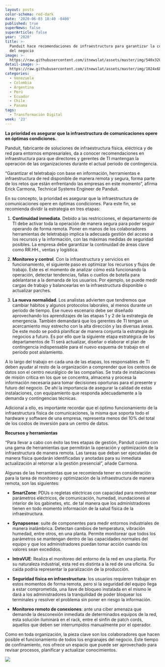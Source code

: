 ```yaml
---
layout: posts
color-schema: red-dark
date: '2020-06-03 18:40 -0400'
published: true
superNews: false
superArticle: false
year: '2020'
title: >-
  Panduit hace recomendaciones de infraestructura para garantizar la continuidad
  del negocio 
image: >-
  https://raw.githubusercontent.com/itnewslat/assets/master/img/540x320/Cableado-Estructurado-p.jpg
detail-image: >-
  https://raw.githubusercontent.com/itnewslat/assets/master/img/1024x680/Cableado-Estructurado-g.jpg
categories:
  - Venezuela
  - Colombia
  - Argentina
  - Perú
  - Ecuador
  - Chile
  - Panama
tags:
  - Transformación Digital
week: '23'
---
```

**La prioridad es asegurar que la infraestructura de comunicaciones opere en óptimas condiciones.**

Panduit, fabricante de soluciones de infraestructura física, eléctrica y de red para entornos empresariales, da a conocer recomendaciones en infraestructura para que directores y gerentes de TI mantengan la operación de las organizaciones durante el actual periodo de contingencia.

“Garantizar el teletrabajo con base en información, herramientas e infraestructura de red disponible de manera remota y segura, forma parte de los retos que están enfrentando las empresas en este momento”, afirma Erick Carmona, Technical Systems Engineer de Panduit.

En su concepto, la prioridad es asegurar que la infraestructura de comunicaciones opere en óptimas condiciones. Para este fin, se recomienda dividir la estrategia en tres etapas:

1.	**Continuidad inmediata**. Debido a las restricciones, el departamento de TI debe activar toda la operación de manera segura para poder seguir operando de forma remota. Poner en manos de los colaboradores herramientas de teletrabajo implica la adecuada gestión del acceso a los recursos y la información, con las máximas medidas de seguridad posibles. La empresa debe garantizar la continuidad de áreas clave como RR.HH., ventas y logística.

2.	**Monitoreo y control**. Con la infraestructura y servicios en funcionamiento, el siguiente paso es optimizar los recursos y flujos de trabajo. Este es el momento de analizar cómo está funcionando la operación, detectar tendencias, fallas o cuellos de botella para adelantarse a la demanda de los usuarios. Por ejemplo, se puede medir cargas de trabajo y balancearlas en la infraestructura disponible o actualizar parches.

3.	**La nueva normalidad**. Los analistas advierten que tendremos que cambiar hábitos y algunos protocolos laborales, al menos durante un período de tiempo. Ese nuevo escenario debe ser diseñado aprovechando los aprendizajes de las etapas 1 y 2 de la estrategia de emergencia. También demandará que los gerentes de TI tengan un acercamiento muy estrecho con la alta dirección y las diversas áreas. De este modo se podrá planificar de manera conjunta la estrategia de negocios a futuro. Es por ello que la siguiente etapa estratégica de los departamentos de TI será actualizar, diseñar o elaborar el plan de contingencia indispensable para el nuevo esquema de trabajo en el período post aislamiento.

A lo largo del trabajo en cada una de las etapas, los responsables de TI deben ayudar al resto de la organización a comprender que los centros de datos son el centro neurálgico de las compañías. Se trata de instalaciones de misión crítica en los que se concentra, almacena y procesa la información necesaria para tomar decisiones oportunas para el presente y futuro del negocio. De ahí la importancia de asegurar la calidad de estas instalaciones, con equipamiento que responda adecuadamente a la demanda y contingencias técnicas. 

Adicional a ello, es importante recordar que el óptimo funcionamiento de la infraestructura física de comunicaciones, la misma que soporta todo el hardware y software de una empresa, representa menos del 10% del total de los costos de inversión para un centro de datos.

**Recursos y herramientas**

“Para llevar a cabo con éxito las tres etapas de gestión, Panduit cuenta con una gama de herramientas que permitirán la operación y optimización de la infraestructura de manera remota. Las tareas que deban ser ejecutadas de manera física quedarán identificadas y anotadas para su inmediata actualización al retornar a la gestión presencial”, añade Carmona.

Algunas de las herramientas que se recomienda tener en consideración para la tarea de monitoreo y optimización de la infraestructura de manera remota, son las siguientes:

- **SmartZone**: PDUs o regletas eléctricas con capacidad para monitorear parámetros eléctricos, de comunicación, humedad, inundaciones al interior de los gabinetes, etc. de tal manera que los administradores tienen en todo momento información de la salud física de la infraestructura.

- **Synapsense**: suite de componentes para medir entornos industriales de manera inalámbrica. Detectan cambios de temperatura, vibración humedad, entre otros, en una planta. Permite monitorear que todos los parámetros se mantengan dentro de las capacidades normales del equipo y que los administradores puedan tomar acción cuando los valores sean excedidos.

- **IntraVUE**: Realiza el monitoreo del entorno de la red en una planta. Por su naturaleza industrial, esta red es distinta a la red de una oficina. Su caída podría representar la paralización de la producción.

- **Seguridad física en infraestructura**: los usuarios requieren trabajar en estos momentos de forma remota, pero si la seguridad del equipo llega a estar comprometida, una llave de bloqueo instalada en el mismo le dará a los administradores la tranquilidad de poder bloquear los terminales y resolver el problema sin poner en riesgo la información.

- **Monitoreo remoto de conexiones**: ante una ciber amenaza que demande la desconexión inmediata de determinados equipos de la red, esta solución iluminará en el rack, entre el sinfín de patch cords, aquellos que deben ser interrumpidos manualmente por el operador.

Como en toda organización, la pieza clave son los colaboradores que hacen posible el funcionamiento de todos los engranajes del negocio. Este tiempo de confinamiento, nos ofrece un espacio que puede ser aprovechado para revisar procesos, planificar y actualizar conocimientos.

<img src="https://tracker.metricool.com/c3po.jpg?hash=56f88a41e39ab42c063cc51676587a04"/>
